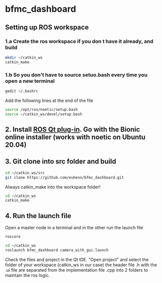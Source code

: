 # bfmc_dashboard

## Setting up ROS workspace
### 1.a Create the ros workspace if you don t have it already, and build
```bash
mkdir ~/catkin_ws
catkin_make
```
### 1.b So you don't have to source setuo.bash every time you open a new terminal

```bash
gedit ~/.bashrc
```
Add the following lines at the end of the file
```bash
source /opt/ros/noetic/setup.bash
source ~/catkin_ws/devel/setup.bash
```

## 2. Install [ROS Qt plug-in](https://ros-qtc-plugin.readthedocs.io/en/latest/_source/How-to-Install-Users.html). Go with the Bionic online installer (works with noetic on Ubuntu 20.04)

## 3. Git clone into src folder and build
```bash
cd ~/catkin_ws/src
git clone https://github.com/euhenn/bfmc_dashboard.git
```
Always catkin_make into the workspace folder!
```bash
cd ~/catkin_ws
catkin_make
```
## 4. Run the launch file
Open a master node in a terminal and in the other run the launch file
```bash
roscore
```
```bash
cd ~/catkin_ws
roslaunch bfmc_dashboard camera_with_gui.launch
```

Check the files and project in the Qt IDE. "Open project" and select the folder of your workspace (catkin_ws in our case) the header file .h with the .ui file are separated from the implementation file .cpp into 2 folders to maintain the ros logic.

